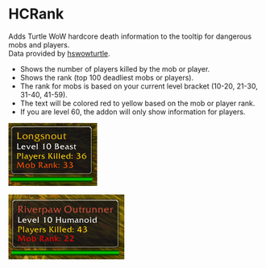 # HCRank
Adds Turtle WoW hardcore death information to the tooltip for dangerous mobs and players.    
Data provided by [hswowturtle](https://hswowturtle.com).

- Shows the number of players killed by the mob or player.
- Shows the rank (top 100 deadliest mobs or players).
- The rank for mobs is based on your current level bracket (10-20, 21-30, 31-40, 41-59).
- The text will be colored red to yellow based on the mob or player rank.
- If you are level 60, the addon will only show information for players.

![preview](https://github.com/GryllsAddons/AddonPreviews/blob/main/MobRank/MobRank1.png)

![preview](https://github.com/GryllsAddons/AddonPreviews/blob/main/MobRank/MobRank2.png)
